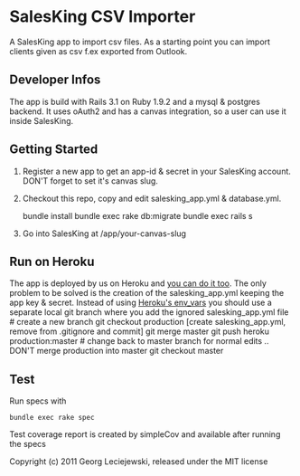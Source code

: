 # SalesKing CSV Importer

A SalesKing app to import csv files. As a starting point you can import
clients given as csv f.ex exported from Outlook.

## Developer Infos

The app is build with Rails 3.1 on Ruby 1.9.2 and a mysql & postgres 
backend. It uses oAuth2 and has a canvas integration, so a user can use 
it inside SalesKing.

## Getting Started

1. Register a new app to get an app-id & secret in your SalesKing account.
DON'T forget to set it's canvas slug.

2. Checkout this repo, copy and edit salesking_app.yml & database.yml.

    bundle install
    bundle exec rake db:migrate
    bundle exec rails s

3. Go into SalesKing at /app/your-canvas-slug

## Run on Heroku

The app is deployed by us on Heroku and [you can do it too](http://devcenter.heroku.com/articles/rails31_heroku_cedar). The only problem to be 
solved is the creation of the salesking_app.yml keeping the app 
key & secret. 
Instead of using [Heroku's env_vars](http://devcenter.heroku.com/articles/config-vars) you should use a separate 
local git branch where you add the ignored salesking_app.yml file
    # create a new branch
    git checkout production
    [create salesking_app.yml, remove from .gitignore and commit]
    git merge master
    git push heroku production:master
    # change back to master branch for normal edits .. DON'T merge production into master
    git checkout master
    
## Test

Run specs with

    bundle exec rake spec

Test coverage report is created by simpleCov and available after running the
specs


Copyright (c) 2011 Georg Leciejewski, released under the MIT license
